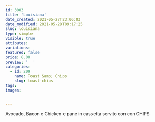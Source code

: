 ```yaml
---
id: 3003
title: 'Louisiana'
date_created: 2021-05-27T23:06:03
date_modified: 2021-05-28T09:17:25
slug: louisiana
type: simple
visible: true
attibutes: 
variations:
featured: false
price: 8.00
preview: '  '
categories: 
  - id: 209
    name: Toast &amp; Chips
    slug: toast-chips
tags: 
images: 


---
```


<p>Avocado, Bacon e Chicken e pane in cassetta servito con con CHIPS</p>

